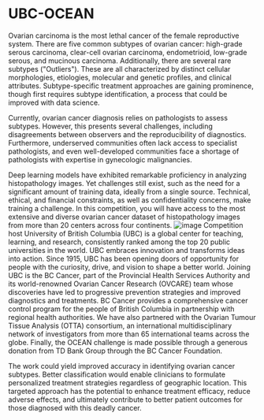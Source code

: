 # UBC-OCEAN
Ovarian carcinoma is the most lethal cancer of the female reproductive system. There are five common subtypes of ovarian cancer: high-grade serous carcinoma, clear-cell ovarian carcinoma, endometrioid, low-grade serous, and mucinous carcinoma. Additionally, there are several rare subtypes ("Outliers"). These are all characterized by distinct cellular morphologies, etiologies, molecular and genetic profiles, and clinical attributes. Subtype-specific treatment approaches are gaining prominence, though first requires subtype identification, a process that could be improved with data science.

Currently, ovarian cancer diagnosis relies on pathologists to assess subtypes. However, this presents several challenges, including disagreements between observers and the reproducibility of diagnostics. Furthermore, underserved communities often lack access to specialist pathologists, and even well-developed communities face a shortage of pathologists with expertise in gynecologic malignancies.

Deep learning models have exhibited remarkable proficiency in analyzing histopathology images. Yet challenges still exist, such as the need for a significant amount of training data, ideally from a single source. Technical, ethical, and financial constraints, as well as confidentiality concerns, make training a challenge. In this competition, you will have access to the most extensive and diverse ovarian cancer dataset of histopathology images from more than 20 centers across four continents.
![image](https://github.com/SarahY89/UBC-ocean/assets/92030964/0367e1b1-2e78-4556-be57-888216c1287f)
Competition host University of British Columbia (UBC) is a global center for teaching, learning, and research, consistently ranked among the top 20 public universities in the world. UBC embraces innovation and transforms ideas into action. Since 1915, UBC has been opening doors of opportunity for people with the curiosity, drive, and vision to shape a better world. Joining UBC is the BC Cancer, part of the Provincial Health Services Authority and its world-renowned Ovarian Cancer Research (OVCARE) team whose discoveries have led to progressive prevention strategies and improved diagnostics and treatments. BC Cancer provides a comprehensive cancer control program for the people of British Columbia in partnership with regional health authorities. We have also partnered with the Ovarian Tumour Tissue Analysis (OTTA) consortium, an international multidisciplinary network of investigators from more than 65 international teams across the globe. Finally, the OCEAN challenge is made possible through a generous donation from TD Bank Group through the BC Cancer Foundation.

The work could yield improved accuracy in identifying ovarian cancer subtypes. Better classification would enable clinicians to formulate personalized treatment strategies regardless of geographic location. This targeted approach has the potential to enhance treatment efficacy, reduce adverse effects, and ultimately contribute to better patient outcomes for those diagnosed with this deadly cancer.
